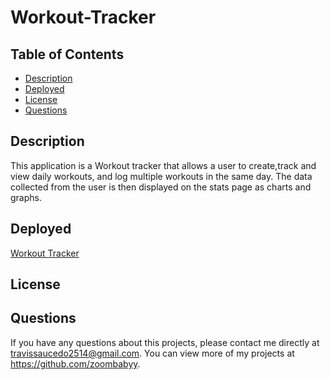 # Workout-Tracker

## Table of Contents

- [Description](#description)
- [Deployed](#deployed)
- [License](#license)
- [Questions](#questions)

## Description

This application is a Workout tracker that allows a user to create,track and view daily workouts, and log multiple workouts in the same day. The data collected from the user is
then displayed on the stats page as charts and graphs.

## Deployed

[Workout Tracker]()

## License

## Questions

If you have any questions about this projects, please contact me directly at travissaucedo2514@gmail.com. You can view more of my projects at https://github.com/zoombabyy.
